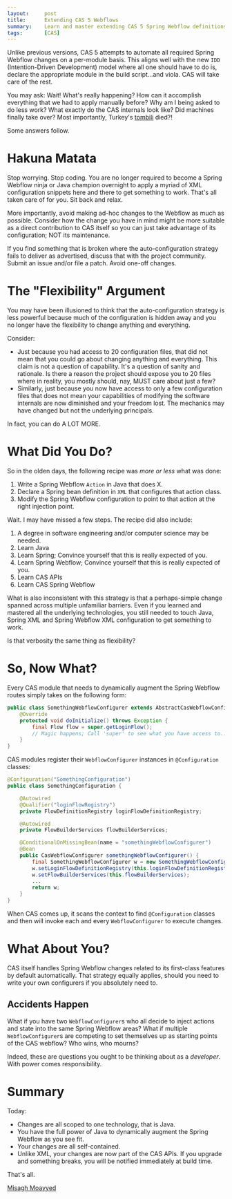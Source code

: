 ```yaml
---
layout:     post
title:      Extending CAS 5 Webflows
summary:    Learn and master extending CAS 5 Spring Webflow definitions.
tags:       [CAS]
---
```


Unlike previous versions, CAS 5 attempts to automate all required Spring Webflow changes on a per-module basis. This aligns well with the new `IDD` (Intention-Driven Development) model where all one should have to do is, declare the appropriate module in the build script...and viola. CAS will take care of the rest.

You may ask: Wait! What's really happening? How can it accomplish everything that we had to apply manually before? Why am I being asked to do less work? What exactly do the CAS internals look like? Did machines finally take over? Most importantly, Turkey's [tombili](http://ind.pn/2dsJ0iV) died?!

Some answers follow.

# Hakuna Matata

Stop worrying. Stop coding. You are no longer required to become a Spring Webflow ninja or Java champion overnight to apply a myriad of XML configuration snippets here and there to get something to work. That's all taken care of for you. Sit back and relax.

More importantly, avoid making ad-hoc changes to the Webflow as much as possible. Consider how the change you have in mind might be more suitable as a direct contribution to CAS itself so you can just take advantage of its configuration; NOT its maintenance.

If you find something that is broken where the auto-configuration strategy fails to deliver as advertised, discuss that with the project community. Submit an issue and/or file a patch. Avoid one-off changes.

# The "Flexibility" Argument

You may have been illusioned to think that the auto-configuration strategy is less powerful because much of the configuration is hidden away and you no longer have the flexibility to change anything and everything.

Consider:

- Just because you had access to 20 configuration files, that did not mean that you could go about changing anything and everything. This claim is not a question of capability. It's a question of sanity and rationale. Is there a reason the project should expose you to 20 files where in reality, you mostly should, nay, MUST care about just a few?
- Similarly, just because you now have access to only a few configuration files that does not mean your capabilities of modifying the software internals are now diminished and your freedom lost. The mechanics may have changed but not the underlying principals.

In fact, you can do A LOT MORE.

# What Did You Do?

So in the olden days, the following recipe was *more or less* what was done:

1. Write a Spring Webflow `Action` in Java that does X.
2. Declare a Spring bean definition in `XML` that configures that action class.
3. Modify the Spring Webflow configuration to point to that action at the right injection point.

Wait. I may have missed a few steps. The recipe did also include:

1. A degree in software engineering and/or computer science may be needed.
2. Learn Java
3. Learn Spring; Convince yourself that this is really expected of you.
4. Learn Spring Webflow; Convince yourself that this is really expected of you.
5. Learn CAS APIs
6. Learn CAS Spring Webflow

What is also inconsistent with this strategy is that a perhaps-simple change spanned across multiple unfamiliar barriers. Even if you learned and mastered all the underlying technologies, you still needed to touch Java, Spring XML and Spring Webflow XML configuration to get something to work.

Is that verbosity the same thing as flexibility?

# So, Now What?

Every CAS module that needs to dynamically augment the Spring Webflow routes simply takes on the following form:

```java
public class SomethingWebflowConfigurer extends AbstractCasWebflowConfigurer {
    @Override
    protected void doInitialize() throws Exception {
        final Flow flow = super.getLoginFlow();
        // Magic happens; Call 'super' to see what you have access to...
    }
}
```

CAS modules register their `WebflowConfigurer` instances in `@Configuration` classes:

```java
@Configuration("SomethingConfiguration")
public class SomethingConfiguration {

    @Autowired
    @Qualifier("loginFlowRegistry")
    private FlowDefinitionRegistry loginFlowDefinitionRegistry;

    @Autowired
    private FlowBuilderServices flowBuilderServices;

    @ConditionalOnMissingBean(name = "somethingWebflowConfigurer")
    @Bean
    public CasWebflowConfigurer somethingWebflowConfigurer() {
        final SomethingWebflowConfigurer w = new SomethingWebflowConfigurer();
        w.setLoginFlowDefinitionRegistry(this.loginFlowDefinitionRegistry);
        w.setFlowBuilderServices(this.flowBuilderServices);
        ...
        return w;
    }
}
```

When CAS comes up, it scans the context to find `@Configuration` classes and then will invoke each and every `WebflowConfigurer` to execute changes.

# What About You?

CAS itself handles Spring Webflow changes related to its first-class features by default automatically. That strategy equally applies, should you need to write your own configurers if you absolutely need to.

## Accidents Happen

What if you have two `WebflowConfigurer`s who all decide to inject actions and state into the same Spring Webflow areas? What if multiple `WebflowConfigurer`s are competing to set themselves up as starting points of the CAS webflow? Who wins, who mourns?

Indeed, these are questions you ought to be thinking about as a *developer*. With power comes responsibility.

# Summary

Today:

- Changes are all scoped to one technology, that is Java.
- You have the full power of Java to dynamically augment the Spring Webflow as you see fit.
- Your changes are all self-contained.
- Unlike XML, your changes are now part of the CAS APIs. If you upgrade and something breaks, you will be notified immediately at build time.

That's all.

[Misagh Moayyed](https://fawnoos.com)
